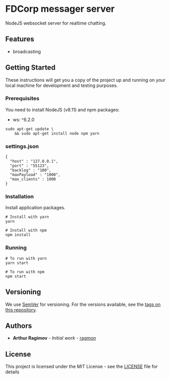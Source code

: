 # FDCorp messager server

NodeJS websocket server for realtime chatting.

## Features

* broadcasting

## Getting Started

These instructions will get you a copy of the project up and running on your local machine for development and testing purposes.

### Prerequisites

You need to install NodeJS (v8.11) and npm packages:
* ws: ^6.2.0


```
sudo apt-get update \
    && sudo apt-get install node npm yarn
```

### settings.json

```
{
  "host" : "127.0.0.1",
  "port" : "55123",
  "backlog" : "100",
  "maxPayload" : "1000",
  "max_clients" : 1000
}
```

### Installation

Install application packages.

```
# Install with yarn
yarn

# Install with npm
npm install
```

### Running

```
# To run with yarn
yarn start

# To run with npm
npm start
```

## Versioning

We use [SemVer](http://semver.org/) for versioning. For the versions available, see the [tags on this repository](https://github.com/ragmon/keylogger/tags). 

## Authors

* **Arthur Ragimov** - *Initial work* - [ragmon](https://github.com/ragmon)

## License

This project is licensed under the MIT License - see the [LICENSE](LICENSE) file for details
